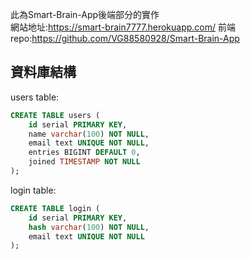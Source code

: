 此為Smart-Brain-App後端部分的實作  
網站地址:https://smart-brain7777.herokuapp.com/
前端repo:https://github.com/VG88580928/Smart-Brain-App
## 資料庫結構 
users table:
```sql
CREATE TABLE users (
	id serial PRIMARY KEY,
	name varchar(100) NOT NULL,
	email text UNIQUE NOT NULL,
	entries BIGINT DEFAULT 0,
	joined TIMESTAMP NOT NULL
);
```
login table:
```sql
CREATE TABLE login (
	id serial PRIMARY KEY,
	hash varchar(100) NOT NULL,
	email text UNIQUE NOT NULL
);
```
